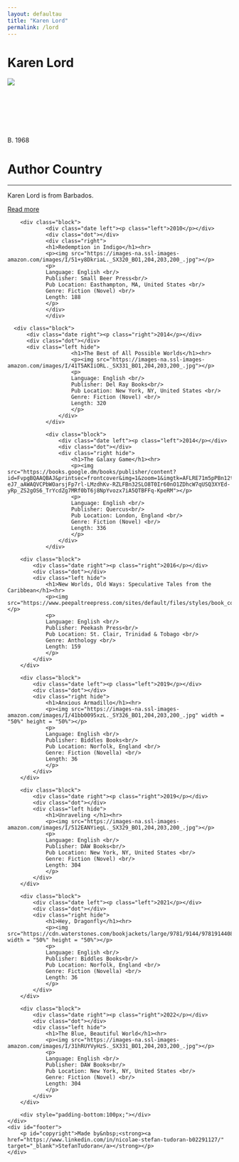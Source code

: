 ```yaml
---
layout: defaultau
title: "Karen Lord"
permalink: /lord
---
```

<!-- partial:index.partial.html -->
<div class="content">
    <h1>Karen Lord</h1>
    <div class="quote">
        <div><img src="https://www.peepaltreepress.com/sites/default/files/styles/author_large/public/karen%20lord%20cropped.jpg" class="logo"></div>
    </div>
    <div class="timeline">
        <div style="padding-bottom:100px;"></div>
        <div class="block">
            <div class="date right"><p class="right">B. 1968</p></div>
            <div class="dot"></div>
            <div class="left first">
                <h1>Author Country</h1><hr>
            <p>Karen Lord is from Barbados.</p>
                <a href="https://en.wikipedia.org/wiki/Karen_Lord" target="_blank">Read more</a>
            </div>
        </div>

        <div class="block">
                <div class="date left"><p class="left">2010</p></div>
                <div class="dot"></div>
                <div class="right">
                <h1>Redemption in Indigo</h1><hr>
                <p><img src="https://images-na.ssl-images-amazon.com/images/I/51+y8DkriaL._SX320_BO1,204,203,200_.jpg"></p>
                <p>
                Language: English <br/>
                Publisher: Small Beer Press<br/>
                Pub Location: Easthampton, MA, United States <br/>
                Genre: Fiction (Novel) <br/>
                Length: 188
                </p>
                </div>
                </div>

      <div class="block">
          <div class="date right"><p class="right">2014</p></div>
          <div class="dot"></div>
          <div class="left hide">
                        <h1>The Best of All Possible Worlds</h1><hr>
                        <p><img src="https://images-na.ssl-images-amazon.com/images/I/41T5AKIiORL._SX331_BO1,204,203,200_.jpg"></p>
                        <p>
                        Language: English <br/>
                        Publisher: Del Ray Books<br/>
                        Pub Location: New York, NY, United States <br/>
                        Genre: Fiction (Novel) <br/>
                        Length: 320
                        </p>
                    </div>
                </div>

                <div class="block">
                    <div class="date left"><p class="left">2014</p></div>
                    <div class="dot"></div>
                    <div class="right hide">
                        <h1>The Galaxy Game</h1><hr>
                        <p><img src="https://books.google.dm/books/publisher/content?id=FvpgBQAAQBAJ&printsec=frontcover&img=1&zoom=1&imgtk=AFLRE71m5pPBn12t2-eJ7_aAWAQVCPbWOarsjFp7rl-LMzdhKv-RZLFBn32SLO8T0Ir60nO1ZDhcW7qUSQ3XYEd-yRp_ZS2gOS6_TrYcdZg7MRf0bT6j8NpYvozx7iA5QTBFFq-KpeRM"></p>
                        <p>
                        Language: English <br/>
                        Publisher: Quercus<br/>
                        Pub Location: London, England <br/>
                        Genre: Fiction (Novel) <br/>
                        Length: 336
                        </p>
                    </div>
                </div>

        <div class="block">
            <div class="date right"><p class="right">2016</p></div>
            <div class="dot"></div>
            <div class="left hide">
                <h1>New Worlds, Old Ways: Speculative Tales from the Caribbean</h1><hr>
                <p><img src="https://www.peepaltreepress.com/sites/default/files/styles/book_cover_large/public/9781845233365.jpg"></p>
                <p>
                Language: English <br/>
                Publisher: Peekash Press<br/>
                Pub Location: St. Clair, Trinidad & Tobago <br/>
                Genre: Anthology <br/>
                Length: 159
                </p>
            </div>
        </div>

        <div class="block">
            <div class="date left"><p class="left">2019</p></div>
            <div class="dot"></div>
            <div class="right hide">
                <h1>Anxious Armadillo</h1><hr>
                <p><img src="https://images-na.ssl-images-amazon.com/images/I/41bb0095xzL._SY326_BO1,204,203,200_.jpg" width = "50%" height = "50%"></p>
                <p>
                Language: English <br/>
                Publisher: Biddles Books<br/>
                Pub Location: Norfolk, England <br/>
                Genre: Fiction (Novella) <br/>
                Length: 36
                </p>
            </div>
        </div>

        <div class="block">
            <div class="date right"><p class="right">2019</p></div>
            <div class="dot"></div>
            <div class="left hide">
                <h1>Unraveling </h1><hr>
                <p><img src="https://images-na.ssl-images-amazon.com/images/I/512EANYiegL._SX329_BO1,204,203,200_.jpg"></p>
                <p>
                Language: English <br/>
                Publisher: DAW Books<br/>
                Pub Location: New York, NY, United States <br/>
                Genre: Fiction (Novel) <br/>
                Length: 304
                </p>
            </div>
        </div>

        <div class="block">
            <div class="date left"><p class="left">2021</p></div>
            <div class="dot"></div>
            <div class="right hide">
                <h1>Hey, Dragonfly</h1><hr>
                <p><img src="https://cdn.waterstones.com/bookjackets/large/9781/9144/9781914408083.jpg width = "50%" height = "50%"></p>
                <p>
                Language: English <br/>
                Publisher: Biddles Books<br/>
                Pub Location: Norfolk, England <br/>
                Genre: Fiction (Novella) <br/>
                Length: 36
                </p>
            </div>
        </div>

        <div class="block">
            <div class="date right"><p class="right">2022</p></div>
            <div class="dot"></div>
            <div class="left hide">
                <h1>The Blue, Beautiful World</h1><hr>
                <p><img src="https://images-na.ssl-images-amazon.com/images/I/31hRUYVyHzS._SX331_BO1,204,203,200_.jpg"></p>
                <p>
                Language: English <br/>
                Publisher: DAW Books<br/>
                Pub Location: New York, NY, United States <br/>
                Genre: Fiction (Novel) <br/>
                Length: 304
                </p>
            </div>
        </div>

        <div style="padding-bottom:100px;"></div>
    </div>
    <div id="footer">
        <p id="copyright">Made by&nbsp;<strong><a href="https://www.linkedin.com/in/nicolae-stefan-tudoran-b02291127/" target="_blank">StefanTudoran</a></strong></p>
    </div>
</div>
<!-- partial -->
  <script src='https://cdnjs.cloudflare.com/ajax/libs/jquery/3.1.1/jquery.min.js'></script><script  src="assets/js/authorscript.js"></script>
</body>

